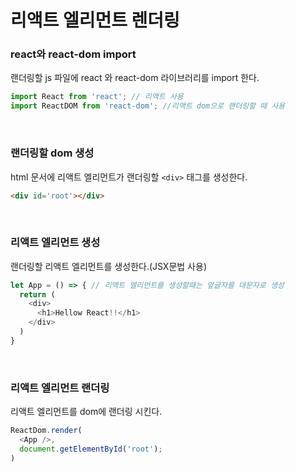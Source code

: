 # 리액트 엘리먼트 렌더링

### react와 react-dom import
랜더링할 js 파일에 react 와 react-dom 라이브러리를 import 한다.
```javascript
import React from 'react'; // 리액트 사용
import ReactDOM from 'react-dom'; //리액트 dom으로 랜더링할 때 사용
```

<br>

### 랜더링할 dom 생성
html 문서에 리액트 엘리먼트가 랜더링할 `<div>` 태그를 생성한다.
  ```html
  <div id='root'></div>
  ```

<br>

### 리액트 엘리먼트 생성
랜더링할 리액트 엘리먼트를 생성한다.(JSX문법 사용)
```javascript
let App = () => { // 리액트 엘리먼트를 생성할때는 앞글자를 대문자로 생성
  return (
    <div>
      <h1>Hellow React!!</h1>
    </div>
  )
}
```

<br>

### 리액트 엘리먼트 랜더링
리액트 엘리먼트를 dom에 랜더링 시킨다.
```javascript
ReactDom.render(
  <App />,
  document.getElementById('root');
)
```
